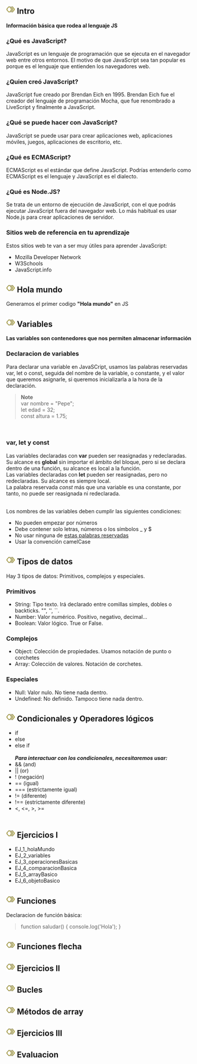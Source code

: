 ## ![ICO](icons/keyframes.png) Intro
**Información básica que rodea al lenguaje JS**

### ¿Qué es JavaScript?
JavaScript es un lenguaje de programación que se ejecuta en el navegador web entre otros entornos.
El motivo de que JavaScript sea tan popular es porque es el lenguaje que entienden los navegadores web.

### ¿Quien creó JavaScript?
JavaScript fue creado por Brendan Eich en 1995. Brendan Eich fue el creador del lenguaje de programación Mocha, que fue renombrado a LiveScript y finalmente a JavaScript.

### ¿Qué se puede hacer con JavaScript?
JavaScript se puede usar para crear aplicaciones web, aplicaciones móviles, juegos, aplicaciones de escritorio, etc.

### ¿Qué es ECMAScript?
ECMAScript es el estándar que define JavaScript.
Podrías entenderlo como ECMAScript es el lenguaje y JavaScript es el dialecto.

### ¿Qué es Node.JS?
Se trata de un entorno de ejecución de JavaScript, con el que podrás ejecutar JavaScript fuera del navegador web.
Lo más habitual es usar Node.js para crear aplicaciones de servidor.

### Sitios web de referencia en tu aprendizaje
Estos sitios web te van a ser muy útiles para aprender JavaScript:
* Mozilla Developer Network
* W3Schools
* JavaScript.info

## ![ICO](icons/keyframes.png) Hola mundo
Generamos el primer codigo **"Hola mundo"** en JS

## ![ICO](icons/keyframes.png) Variables
**Las variables son contenedores que nos permiten almacenar información**

### Declaracion de variables
Para declarar una variable en JavaSCript, usamos las palabras reservadas var, let o const, seguida del nombre de la variable, o constante, y el valor que queremos asignarle, si queremos inicializarla a la hora de la declaración.
> **Note** <br>
> var nombre = "Pepe"; <br>
> let edad = 32; <br>
> const altura = 1.75;
<br>

### var, let y const
Las variables declaradas con **var** pueden ser reasignadas y redeclaradas. Su alcance es **global** sin importar el ámbito del bloque, pero si se declara dentro de una función, su alcance es local a la función. <br>
Las variables declaradas con **let** pueden ser reasignadas, pero no redeclaradas. Su alcance es siempre local. <br>
La palabra reservada *const* más que una variable es una constante, por tanto, no puede ser reasignada ni redeclarada. <br><br>

Los nombres de las variables deben cumplir las siguientes condiciones:
* No pueden empezar por números
* Debe contener solo letras, números o los símbolos _ y $
* No usar ninguna de [estas palabras reservadas](https://developer.mozilla.org/es/docs/Web/JavaScript/Reference/Lexical_grammar#palabras_clave)
* Usar la convención camelCase

## ![ICO](icons/keyframes.png) Tipos de datos
Hay 3 tipos de datos: Primitivos, complejos y especiales. <br>

### Primitivos
* String: Tipo texto. Irá declarado entre comillas simples, dobles o backticks. "", '', ``.
* Number: Valor numérico. Positivo, negativo, decimal...
* Boolean: Valor lógico. True or False.

### Complejos
* Object: Colección de propiedades. Usamos notación de punto o corchetes
* Array: Colección de valores. Notación de corchetes.

### Especiales
* Null: Valor nulo. No tiene nada dentro.
* Undefined: No definido. Tampoco tiene nada dentro.


## ![ICO](icons/keyframes.png) Condicionales y Operadores lógicos
* if
* else
* else if 
<br><br>
***Para interactuar con los condicionales, necesitaremos usar:***
* && (and)
* || (or)
* ! (negación)
* == (igual)
* === (estrictamente igual)
* != (diferente)
* !== (estrictamente diferente)
* <, <=, >, >= 
<br><br>

## ![ICO](icons/keyframes.png) Ejercicios I
* EJ_1_holaMundo
* EJ_2_variables
* EJ_3_operacionesBasicas
* EJ_4_comparacionBasica
* EJ_5_arrayBasico
* EJ_6_objetoBasico

## ![ICO](icons/keyframes.png) Funciones
Declaracion de función básica:
> function saludar() {
>   console.log('Hola');
> }

## ![ICO](icons/keyframes.png) Funciones flecha

## ![ICO](icons/keyframes.png) Ejercicios II

## ![ICO](icons/keyframes.png) Bucles

## ![ICO](icons/keyframes.png) Métodos de array

## ![ICO](icons/keyframes.png) Ejercicios III

## ![ICO](icons/keyframes.png) Evaluacion
